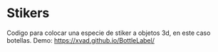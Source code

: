 # Stikers
Codigo para colocar una especie de stiker a objetos 3d, en este caso botellas.
Demo: https://xvad.github.io/BottleLabel/
